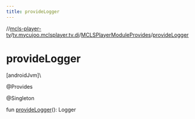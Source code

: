 ```yaml
---
title: provideLogger
---
```

//[mcls-player-tv](../../../index.html)/[tv.mycujoo.mclsplayer.tv.di](../index.html)/[MCLSPlayerModuleProvides](index.html)/[provideLogger](provide-logger.html)



# provideLogger



[androidJvm]\




@Provides



@Singleton



fun [provideLogger](provide-logger.html)(): Logger




